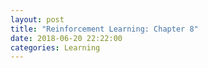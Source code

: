 ```yaml
---
layout: post
title: "Reinforcement Learning: Chapter 8"
date: 2018-06-20 22:22:00
categories: Learning
---
```

